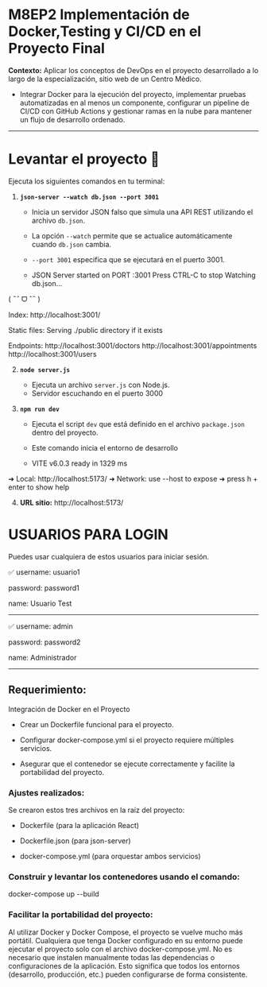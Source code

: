 # M8EP2 Implementación de Docker,Testing y CI/CD en el Proyecto Final

**Contexto:**
Aplicar los conceptos de DevOps en el proyecto desarrollado a lo largo de la especialización, sitio web de un Centro Mèdico.
- Integrar Docker para la ejecución del proyecto, implementar pruebas automatizadas en al menos un componente, configurar un
pipeline de CI/CD con GitHub Actions y gestionar ramas en la nube para mantener un flujo de
desarrollo ordenado.
___________________________________________________________________________





#  Levantar el proyecto  🚀
 Ejecuta los siguientes comandos en tu terminal:


1. **`json-server --watch db.json --port 3001`**  
   - Inicia un servidor JSON falso que simula una API REST utilizando el archivo `db.json`.
   - La opción `--watch` permite que se actualice automáticamente cuando `db.json` cambia.
   - `--port 3001` especifica que se ejecutará en el puerto 3001.

   - JSON Server started on PORT :3001
Press CTRL-C to stop
Watching db.json...

( ˶ˆ ᗜ ˆ˵ )

Index:
http://localhost:3001/

Static files:
Serving ./public directory if it exists

Endpoints:
http://localhost:3001/doctors
http://localhost:3001/appointments
http://localhost:3001/users

2. **`node server.js`**  
   - Ejecuta un archivo `server.js` con Node.js.
   - Servidor escuchando en el puerto 3000

3. **`npm run dev`**  
   - Ejecuta el script `dev` que está definido en el archivo `package.json` dentro del proyecto.
   - Este comando inicia el entorno de desarrollo 

   -   VITE v6.0.3  ready in 1329 ms

  ➜  Local:   http://localhost:5173/
  ➜  Network: use --host to expose
  ➜  press h + enter to show help

4. **URL sitio:**
 http://localhost:5173/
 
 
 
 
# USUARIOS PARA LOGIN
Puedes usar cualquiera de estos usuarios para iniciar sesión.

✅ username: usuario1

password: password1

name: Usuario Test
_______________________

✅ username: admin

password: password2

name: Administrador

__________________________________________________

## Requerimiento:
Integración de Docker en el Proyecto 
- Crear un Dockerfile funcional para el proyecto.

- Configurar docker-compose.yml si el proyecto requiere múltiples servicios.

- Asegurar que el contenedor se ejecute correctamente y facilite la portabilidad del
proyecto.



### Ajustes realizados:

Se crearon estos tres archivos en la raíz del proyecto:
- Dockerfile (para la aplicación React)

- Dockerfile.json (para json-server)

- docker-compose.yml (para orquestar ambos servicios)

### Construir y levantar los contenedores usando el comando:
docker-compose up --build  

###  Facilitar la portabilidad del proyecto:

Al utilizar Docker y Docker Compose, el proyecto se vuelve mucho más portátil. Cualquiera que tenga Docker configurado en su entorno puede ejecutar el proyecto solo con el archivo docker-compose.yml. No es necesario que instalen manualmente todas las dependencias o configuraciones de la aplicación.
Esto significa que todos los entornos (desarrollo, producción, etc.) pueden configurarse de forma consistente.